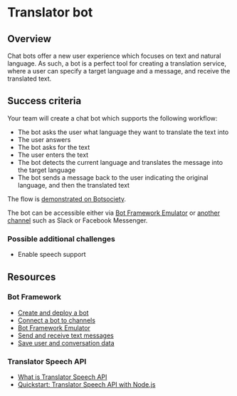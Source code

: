 # Translator bot

## Overview

Chat bots offer a new user experience which focuses on text and natural language. As such, a bot is a perfect tool for creating a translation service, where a user can specify a target language and a message, and receive the translated text.

## Success criteria

Your team will create a chat bot which supports the following workflow:

- The bot asks the user what language they want to translate the text into
- The user answers
- The bot asks for the text
- The user enters the text
- The bot detects the current language and translates the message into the target language
- The bot sends a message back to the user indicating the original language, and then the translated text

The flow is [demonstrated on Botsociety](https://app.botsociety.io/s/5cc9dd7fe278e912aa256514?p=9a73e74183553a68c6c2d85de4aaef5fff71772c&desktop=false).

The bot can be accessible either via [Bot Framework Emulator](https://github.com/Microsoft/BotFramework-Emulator/blob/master/README.md) or [another channel](https://docs.microsoft.com/en-us/azure/bot-service/bot-service-manage-channels?view=azure-bot-service-4.0) such as Slack or Facebook Messenger.

### Possible additional challenges

- Enable speech support

## Resources

### Bot Framework

- [Create and deploy a bot](https://docs.microsoft.com/en-us/azure/bot-service/bot-builder-tutorial-basic-deploy?view=azure-bot-service-4.0&tabs=csharp)
- [Connect a bot to channels](https://docs.microsoft.com/en-us/azure/bot-service/bot-service-manage-channels?view=azure-bot-service-4.0)
- [Bot Framework Emulator](https://github.com/Microsoft/BotFramework-Emulator/blob/master/README.md)
- [Send and receive text messages](https://docs.microsoft.com/en-us/azure/bot-service/bot-builder-howto-send-messages?view=azure-bot-service-4.0&tabs=csharp)
- [Save user and conversation data](https://docs.microsoft.com/en-us/azure/bot-service/bot-builder-howto-v4-state?view=azure-bot-service-4.0&tabs=javascript)

### Translator Speech API

- [What is Translator Speech API](https://docs.microsoft.com/en-us/azure/cognitive-services/translator-speech/overview)
- [Quickstart: Translator Speech API with Node.js](https://docs.microsoft.com/en-us/azure/cognitive-services/translator-speech/quickstarts/nodejs)

